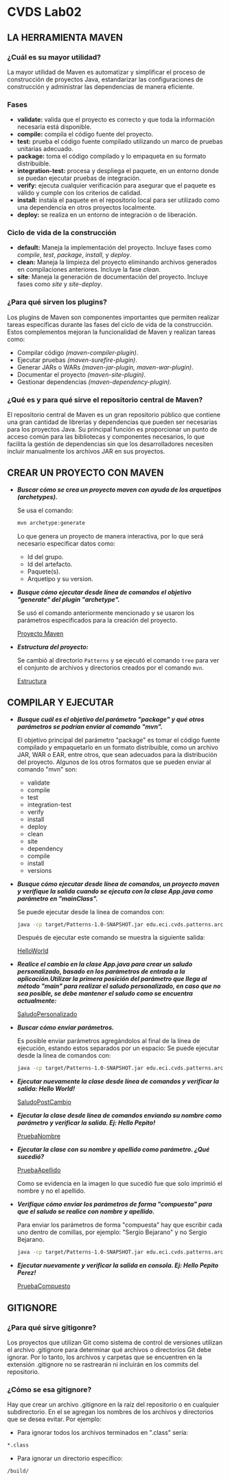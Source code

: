 # CVDS Lab02
## LA HERRAMIENTA MAVEN

  ### **¿Cuál es su mayor utilidad?**
  La mayor utilidad de Maven es automatizar y simplificar el proceso de construcción de proyectos Java, 
  estandarizar las configuraciones de construcción y administrar las dependencias de manera eficiente. 

  ### **Fases**
  - **validate:** valida que el proyecto es correcto y que toda la información necesaria está disponible.
  - **compile:** compila el código fuente del proyecto.
  - **test:** prueba el código fuente compilado utilizando un marco de pruebas unitarias adecuado.
  - **package:** toma el código compilado y lo empaqueta en su formato distribuible.
  - **integration-test:** procesa y despliega el paquete, en un entorno donde se puedan ejecutar pruebas de integración.
  - **verify:** ejecuta cualquier verificación para asegurar que el paquete es válido y cumple con los criterios de calidad.
  - **install:** instala el paquete en el repositorio local para ser utilizado como una dependencia en otros proyectos localmente.
  - **deploy:** se realiza en un entorno de integración o de liberación.

  ### **Ciclo de vida de la construcción**
  - **default:** Maneja la implementación del proyecto. Incluye fases como *compile*, *test*, *package*, *install*, y *deploy*.
  - **clean:** Maneja la limpieza del proyecto eliminando archivos generados en compilaciones anteriores. Incluye la fase *clean*.
  - **site**: Maneja la generación de documentación del proyecto. Incluye fases como *site* y *site-deploy*.  

  ### **¿Para qué sirven los plugins?**
  Los plugins de Maven son componentes importantes que permiten realizar tareas específicas durante las fases del ciclo de 
  vida de la construcción. Estos complementos mejoran la funcionalidad de Maven y realizan tareas como:

  - Compilar código *(maven-compiler-plugin)*.
  - Ejecutar pruebas *(maven-surefire-plugin)*.
  - Generar JARs o WARs *(maven-jar-plugin, maven-war-plugin)*.
  - Documentar el proyecto *(maven-site-plugin)*.
  - Gestionar dependencias *(maven-dependency-plugin)*.

  ### **¿Qué es y para qué sirve el repositorio central de Maven?**
  El repositorio central de Maven es un gran repositorio público que contiene una gran cantidad de librerías y dependencias 
  que pueden ser necesarias para los proyectos Java. Su principal función es proporcionar un punto de acceso común para 
  las bibliotecas y componentes necesarios, lo que facilita la gestión de dependencias sin que los desarrolladores necesiten 
  incluir manualmente los archivos JAR en sus proyectos.

## CREAR UN PROYECTO CON MAVEN
- ***Buscar cómo se crea un proyecto maven con ayuda de los arquetipos (archetypes).***

    Se usa el comando:
    ```sh
    mvn archetype:generate
    ```
    Lo que genera un proyecto de manera interactiva, por lo que será necesario especificar datos como:
    - Id del grupo.
    - Id del artefacto.
    - Paquete(s).
    - Arquetipo y su version.
  

- ***Busque cómo ejecutar desde línea de comandos el objetivo "generate" del plugin "archetype".***

    Se usó el comando anteriormente mencionado y se usaron los parámetros especificados para la creación del proyecto.

    [Proyecto Maven](https://drive.google.com/uc?export=view&id=1JtM6DZRGB5-e_Y_W5GW6JyZOMgKMDAhQ)


- ***Estructura del proyecto:***
  
  Se cambió al directorio  `Patterns` y se ejecutó el comando `tree` para ver el conjunto de archivos y directorios creados 
  por el comando `mvn`. 
  
  [Estructura](https://drive.google.com/uc?export=view&id=1UXObgTffRdKbguzA9ooxthTxAzLeMhVr)

## COMPILAR Y EJECUTAR
- ***Busque cuál es el objetivo del parámetro "package" y qué otros parámetros se podrían enviar al comando "mvn".***
    
  El objetivo principal del parámetro "package" es tomar el código fuente compilado y empaquetarlo en un formato distribuible, 
  como un archivo JAR, WAR o EAR, entre otros, que sean adecuados para la distribución del proyecto. 
  Algunos de los otros formatos que se pueden enviar al comando "mvn" son:
    - validate
    - compile
    - test
    - integration-test
    - verify
    - install
    - deploy
    - clean
    - site
    - dependency
    - compile
    - install
    - versions


- ***Busque cómo ejecutar desde línea de comandos, un proyecto maven y verifique la salida cuando se ejecuta con la clase 
App.java como parámetro en "mainClass".***

  Se puede ejecutar desde la linea de comandos con:
  ```sh
  java -cp target/Patterns-1.0-SNAPSHOT.jar edu.eci.cvds.patterns.archetype.App
  ```
  Después de ejecutar este comando se muestra la siguiente salida:

  [HelloWorld](https://drive.google.com/uc?export=view&id=15wJkWuStISJJj2dH8tKRjfH2g5umS02R)


- ***Realice el cambio en la clase App.java para crear un saludo personalizado, basado en los parámetros de entrada a la 
aplicación.Utilizar la primera posición del parámetro que llega al método "main" para realizar el saludo personalizado,
en caso que no sea posible, se debe mantener el saludo como se encuentra actualmente:***

  [SaludoPersonalizado](https://drive.google.com/uc?export=view&id=1QiW_ACw__wRRDBLHmERxP6rchhMgqB1G)


- ***Buscar cómo enviar parámetros.***
  
  Es posible enviar parámetros agregándolos al final de la línea de ejecución, estando estos separados por un espacio:
  Se puede ejecutar desde la linea de comandos con:

  ```sh
  java -cp target/Patterns-1.0-SNAPSHOT.jar edu.eci.cvds.patterns.archetype.App param1 param2
  ```
  

- ***Ejecutar nuevamente la clase desde línea de comandos y verificar la salida: Hello World!***

  [SaludoPostCambio](https://drive.google.com/uc?export=view&id=19ioiibvTgNZ66CKTmLvjFboFVuwhGdzK)


- ***Ejecutar la clase desde línea de comandos enviando su nombre como parámetro y verificar la salida. 
  Ej: Hello Pepito!***

  [PruebaNombre](https://drive.google.com/uc?export=view&id=1qVZeKAmbLxot57QBuve1HiLUzoYCaVMh)


- ***Ejecutar la clase con su nombre y apellido como parámetro. ¿Qué sucedió?***

  [PruebaApellido](https://drive.google.com/uc?export=view&id=1tIgSZoZMTXbLnGU7419mPjMYETdnVppM)

  Como se evidencia en la imagen lo que sucedió fue que solo imprimió el nombre y no el apellido.
  

- ***Verifique cómo enviar los parámetros de forma "compuesta" para que el saludo se realice con nombre y apellido.***
  
  Para enviar los parámetros de forma "compuesta" hay que escribir cada uno dentro de comillas, por ejemplo: 
  "Sergio Bejarano" y no Sergio Bejarano.

  ```sh
  java -cp target/Patterns-1.0-SNAPSHOT.jar edu.eci.cvds.patterns.archetype.App "param1 param2"
  ```


- ***Ejecutar nuevamente y verificar la salida en consola. Ej: Hello Pepito Perez!*** 

  [PruebaCompuesto](https://drive.google.com/uc?export=view&id=1uy5RtfPCJt4m-Gq9v0_uCOUQWEfItHjg)

## GITIGNORE
### ¿Para qué sirve gitigonre?

Los proyectos que utilizan Git como sistema de control de versiones utilizan el archivo .gitignore para determinar qué 
archivos o directorios Git debe ignorar. Por lo tanto, los archivos y carpetas que se encuentren en la extensión 
.gitignore no se rastrearán ni incluirán en los commits del repositorio.


### ¿Cómo se esa gitignore?

Hay que crear un archivo .gitignore en la raíz del repositorio o en cualquier subdirectorio. En el se agregan los 
nombres de los archivos y directorios que se desea evitar. Por ejemplo:

- Para ignorar todos los archivos terminados en ".class" sería:
 ```sh
*.class 
 ```

- Para ignorar un directorio específico:
 ```sh
/build/ 
 ```
